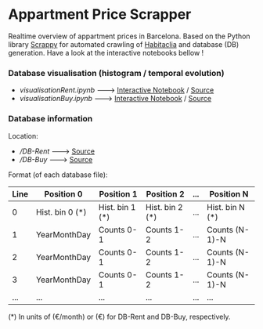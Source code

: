 # Appartment Price Scrapper

Realtime overview of appartment prices in Barcelona. Based on the Python library [Scrappy](https://scrapy.org/) for automated crawling of [Habitaclia](https://www.habitaclia.com/) and database (DB) generation. Have  a look at the interactive notebooks bellow !
### Database visualisation (histogram / temporal evolution) 
* _visualisationRent.ipynb_ ---> [Interactive Notebook](https://mybinder.org/v2/gh/dspsandbox/appartmentPriceScrapper/master?filepath=visualisationRent.ipynb) / [Source](visualisationRent.ipynb) 
* _visualisationBuy.ipynb_ ---> [Interactive Notebook](https://mybinder.org/v2/gh/dspsandbox/appartmentPriceScrapper/master?filepath=visualisationRent.ipynb) / [Source](visualisationRent.ipynb) 

### Database information
Location:
* _/DB-Rent_ ---> [Source](DB-Buy)
* _/DB-Buy_ --->  [Source](DB-Buy)

Format (of each database file):

| Line        | Position 0          | Position 1   |   Position 2   | ...|   Position N   |
| --- | --- | --- | --- | --- | --- |
| 0  |  Hist. bin 0 (\*) |  Hist. bin 1 (\*)|  Hist. bin 2 (\*)|  ... |  Hist. bin N (\*)|
| 1 | YearMonthDay | Counts 0-1 | Counts 1-2 | ... |  Counts (N-1)-N|
| 2 | YearMonthDay | Counts 0-1 | Counts 1-2 | ... |  Counts (N-1)-N|
| 3 | YearMonthDay | Counts 0-1 | Counts 1-2 | ... |  Counts (N-1)-N|
| ... | ... | ... | ... | ... | ... |

(\*)
In units of (€/month) or (€) for DB-Rent and DB-Buy, respectively.
